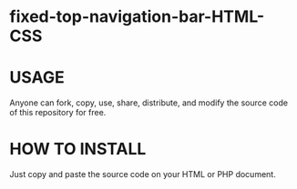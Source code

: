 # fixed-top-navigation-bar-HTML-CSS

# USAGE
Anyone can fork, copy, use, share, distribute, and modify the source code of this repository for free.

# HOW TO INSTALL
Just copy and paste the source code on your HTML or PHP document.
